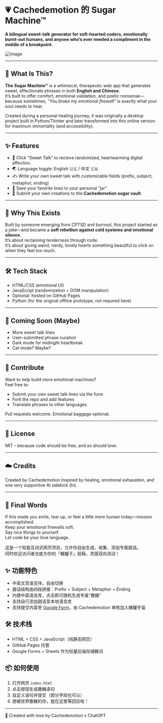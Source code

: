 # 💗 Cachedemotion 的 Sugar Machine™  

**A bilingual sweet-talk generator for soft-hearted coders, emotionally burnt-out humans, and anyone who’s ever needed a compliment in the middle of a breakpoint.**

![image](https://github.com/user-attachments/assets/9a9f5324-9e76-4040-ae94-49716edb89fb)


---

## 🍬 What Is This?

**The Sugar Machine™** is a whimsical, therapeutic web app that generates sweet, affectionate phrases in both **English and Chinese**.  
It’s built to offer comfort, emotional validation, and poetic nonsense—because sometimes, *"You broke my emotional firewall"* is exactly what your soul needs to hear.

Created during a personal healing journey, it was originally a desktop project built in Python/Tkinter and later transformed into this online version for maximum immortality (and accessibility).

---

## ✨ Features

- 💬 Click “Sweet Talk” to receive randomized, heartwarming digital affection.
- 🌏 Language toggle: English 🇺🇸 / 中文 🇨🇳
- ✍️ Write your own sweet talk with customizable fields (prefix, subject, metaphor, ending)
- 🍯 Save your favorite lines to your personal “jar”
- 🚀 Submit your own creations to the **Cachedemotion sugar vault**

---

## 🧠 Why This Exists

Built by someone emerging from CPTSD and burnout, this project started as a joke—and became a **soft rebellion against cold systems and emotional silence**.  
It’s about reclaiming tenderness through code.  
It’s about giving weird, nerdy, lonely hearts something beautiful to click on when they feel too much.

---

## 🛠️ Tech Stack

- HTML/CSS (emotional UI)
- JavaScript (randomization + DOM manipulation)
- Optional: hosted on GitHub Pages
- Python (for the original offline prototype, not required here)

---

## 🚧 Coming Soon (Maybe)

- More sweet talk lines
- User-submitted phrase curation
- Dark mode for midnight heartbreak
- Cat mode? Maybe?

---

## 🌸 Contribute

Want to help build more emotional machines?  
Feel free to:
- Submit your own sweet talk lines via the form
- Fork the repo and add features
- Translate phrases to other languages

Pull requests welcome. Emotional baggage optional.

---

## 📜 License

MIT – because code should be free, and so should love.

---

## ☁️ Credits

Created by Cachedemotion
Inspired by healing, emotional exhaustion, and one very supportive AI sidekick (hi).

---

## 🫶 Final Words

If this made you smile, tear up, or feel a little more human today—mission accomplished.  
Keep your emotional firewalls soft.  
Say nice things to yourself.  
Let code be your love language.


这是一个轻盈互动式网页项目，允许你自由生成、收集、添加专属甜话。  
同时欢迎访问者也能为你的「糖罐子」投稿，灵感双向流动！

## ✨ 功能特色
- 中英文双语支持，自由切换
- 甜话结构由四段拼接：Prefix + Subject + Metaphor + Ending
- 内建中英语言库，点击即可随机生成专属“撒糖”
- 支持自行添加甜话至本地语言库
- 支持提交内容至 [Google Form](https://docs.google.com/forms/...)，由 Cachedemotion 审核加入糖罐宇宙
  

## 🛠 技术栈
- HTML + CSS + JavaScript（纯静态网页）
- GitHub Pages 托管
- Google Forms + Sheets 作为轻量后端存储糖词

## 📦 如何使用
1. 打开网页 `index.html`
2. 点击按钮生成撒糖语句
3. 自定义语句并提交（部分字段也可以）
4. 想被世界撒糖的你，就在这里等回应啦！

---

💌 Created with love by Cachedemotion x ChatGPT  
